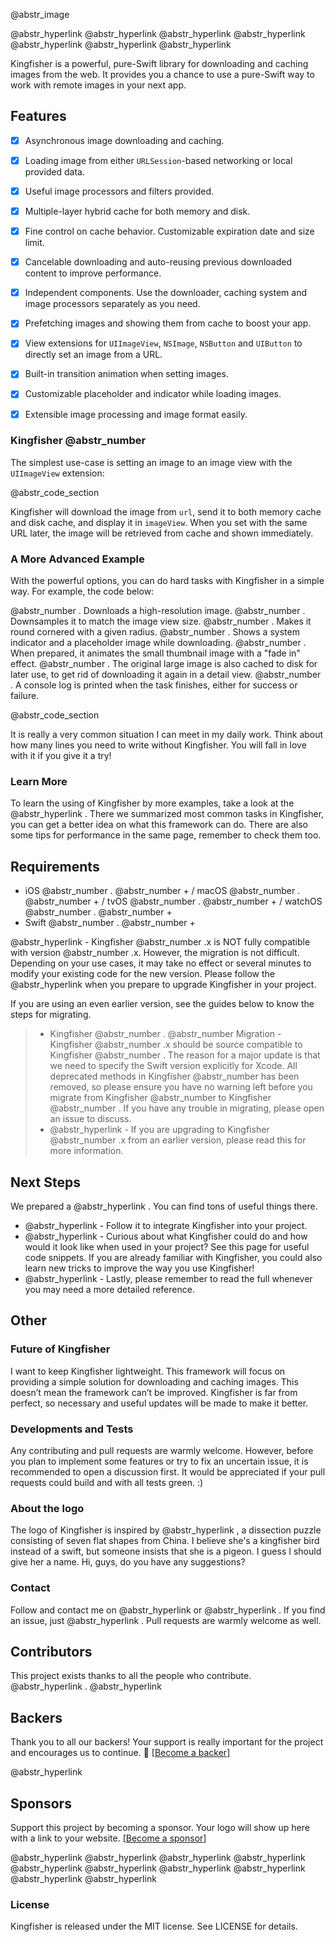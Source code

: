 @abstr_image 

@abstr_hyperlink @abstr_hyperlink @abstr_hyperlink @abstr_hyperlink @abstr_hyperlink @abstr_hyperlink @abstr_hyperlink   


Kingfisher is a powerful, pure-Swift library for downloading and caching images from the web. It provides you a chance to use a pure-Swift way to work with remote images in your next app.

## Features

  * [x] Asynchronous image downloading and caching.
  * [x] Loading image from either `URLSession`-based networking or local provided data.
  * [x] Useful image processors and filters provided.
  * [x] Multiple-layer hybrid cache for both memory and disk.
  * [x] Fine control on cache behavior. Customizable expiration date and size limit.
  * [x] Cancelable downloading and auto-reusing previous downloaded content to improve performance.
  * [x] Independent components. Use the downloader, caching system and image processors separately as you need.
  * [x] Prefetching images and showing them from cache to boost your app.
  * [x] View extensions for `UIImageView`, `NSImage`, `NSButton` and `UIButton` to directly set an image from a URL.
  * [x] Built-in transition animation when setting images.
  * [x] Customizable placeholder and indicator while loading images.
  * [x] Extensible image processing and image format easily.



### Kingfisher @abstr_number

The simplest use-case is setting an image to an image view with the `UIImageView` extension:

@abstr_code_section 

Kingfisher will download the image from `url`, send it to both memory cache and disk cache, and display it in `imageView`. When you set with the same URL later, the image will be retrieved from cache and shown immediately.

### A More Advanced Example

With the powerful options, you can do hard tasks with Kingfisher in a simple way. For example, the code below: 

@abstr_number . Downloads a high-resolution image. @abstr_number . Downsamples it to match the image view size. @abstr_number . Makes it round cornered with a given radius. @abstr_number . Shows a system indicator and a placeholder image while downloading. @abstr_number . When prepared, it animates the small thumbnail image with a "fade in" effect. @abstr_number . The original large image is also cached to disk for later use, to get rid of downloading it again in a detail view. @abstr_number . A console log is printed when the task finishes, either for success or failure.

@abstr_code_section 

It is really a very common situation I can meet in my daily work. Think about how many lines you need to write without Kingfisher. You will fall in love with it if you give it a try!

### Learn More

To learn the using of Kingfisher by more examples, take a look at the @abstr_hyperlink . There we summarized most common tasks in Kingfisher, you can get a better idea on what this framework can do. There are also some tips for performance in the same page, remember to check them too.

## Requirements

  * iOS @abstr_number . @abstr_number + / macOS @abstr_number . @abstr_number + / tvOS @abstr_number . @abstr_number + / watchOS @abstr_number . @abstr_number +
  * Swift @abstr_number . @abstr_number +



@abstr_hyperlink - Kingfisher @abstr_number .x is NOT fully compatible with version @abstr_number .x. However, the migration is not difficult. Depending on your use cases, it may take no effect or several minutes to modify your existing code for the new version. Please follow the @abstr_hyperlink when you prepare to upgrade Kingfisher in your project.

If you are using an even earlier version, see the guides below to know the steps for migrating.

>   * Kingfisher @abstr_number . @abstr_number Migration - Kingfisher @abstr_number .x should be source compatible to Kingfisher @abstr_number . The reason for a major update is that we need to specify the Swift version explicitly for Xcode. All deprecated methods in Kingfisher @abstr_number has been removed, so please ensure you have no warning left before you migrate from Kingfisher @abstr_number to Kingfisher @abstr_number . If you have any trouble in migrating, please open an issue to discuss.
>   * @abstr_hyperlink - If you are upgrading to Kingfisher @abstr_number .x from an earlier version, please read this for more information.
> 


## Next Steps

We prepared a @abstr_hyperlink . You can find tons of useful things there.

  * @abstr_hyperlink - Follow it to integrate Kingfisher into your project.
  * @abstr_hyperlink - Curious about what Kingfisher could do and how would it look like when used in your project? See this page for useful code snippets. If you are already familiar with Kingfisher, you could also learn new tricks to improve the way you use Kingfisher!
  * @abstr_hyperlink - Lastly, please remember to read the full whenever you may need a more detailed reference.



## Other

### Future of Kingfisher

I want to keep Kingfisher lightweight. This framework will focus on providing a simple solution for downloading and caching images. This doesn’t mean the framework can’t be improved. Kingfisher is far from perfect, so necessary and useful updates will be made to make it better.

### Developments and Tests

Any contributing and pull requests are warmly welcome. However, before you plan to implement some features or try to fix an uncertain issue, it is recommended to open a discussion first. It would be appreciated if your pull requests could build and with all tests green. :)

### About the logo

The logo of Kingfisher is inspired by @abstr_hyperlink , a dissection puzzle consisting of seven flat shapes from China. I believe she's a kingfisher bird instead of a swift, but someone insists that she is a pigeon. I guess I should give her a name. Hi, guys, do you have any suggestions?

### Contact

Follow and contact me on @abstr_hyperlink or @abstr_hyperlink . If you find an issue, just @abstr_hyperlink . Pull requests are warmly welcome as well.

## Contributors

This project exists thanks to all the people who contribute. @abstr_hyperlink . @abstr_hyperlink 

## Backers

Thank you to all our backers! Your support is really important for the project and encourages us to continue. 🙏 [[Become a backer](https://opencollective.com/kingfisher#backer)]

@abstr_hyperlink 

## Sponsors

Support this project by becoming a sponsor. Your logo will show up here with a link to your website. [[Become a sponsor](https://opencollective.com/kingfisher#sponsor)]

@abstr_hyperlink @abstr_hyperlink @abstr_hyperlink @abstr_hyperlink @abstr_hyperlink @abstr_hyperlink @abstr_hyperlink @abstr_hyperlink @abstr_hyperlink @abstr_hyperlink 

### License

Kingfisher is released under the MIT license. See LICENSE for details.
